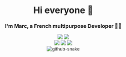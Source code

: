 <h1 align="center">Hi everyone 👋</h1>
<h3 align="center">I'm Marc, a French multipurpose Developer 👨‍💻</h3>  

<div align="center">

  [![](https://img.shields.io/static/v1?label=Website&message=arcaneum-lab.org&color=informational&logo=web)]([https://arcaneum-lab.org)
  [![](https://img.shields.io/badge/LinkedIn-0077B5?logo=linkedin&logoColor=white)](https://www.linkedin.com/in/marc-augereau-exc/)
  <br>
  ![](https://img.shields.io/badge/-C++-blue?logo=cplusplus)
  ![](https://img.shields.io/badge/-C%23-blueviolet?logo=csharp)
  ![](https://img.shields.io/badge/-Rust-brown?logo=rust)
  <br>
  <picture>
    <source media="(prefers-color-scheme: dark)" srcset="github-snake-dark.svg" />
    <source media="(prefers-color-scheme: light)" srcset="github-snake.svg" />
    <img alt="github-snake" src="github-snake.svg" />
  </picture>

</div>
